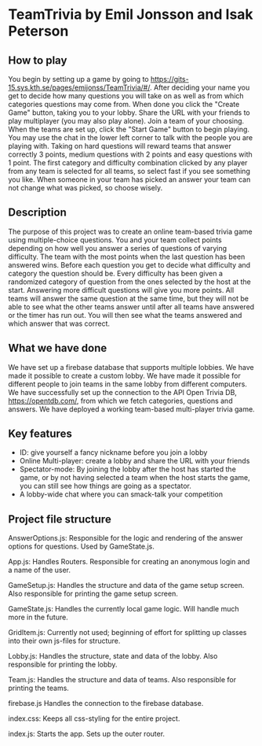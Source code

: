 # TeamTrivia by Emil Jonsson and Isak Peterson
## How to play
You begin by setting up a game by going to https://gits-15.sys.kth.se/pages/emijonss/TeamTrivia/#/. After deciding your name you get to decide how many questions you will take on as well as from which categories questions may come from. When done you click the "Create Game" button, taking you to your lobby. Share the URL with your friends to play multiplayer (you may also play alone). Join a team of your choosing. When the teams are set up, click the "Start Game" button to begin playing. You may use the chat in the lower left corner to talk with the people you are playing with. Taking on hard questions will reward teams that answer correctly 3 points, medium questions with 2 points and easy questions with 1 point. The first category and difficulty combination clicked by any player from any team is selected for all teams, so select fast if you see something you like. When someone in your team has picked an answer your team can not change what was picked, so choose wisely.

## Description
The purpose of this project was to create an online team-based trivia game using multiple-choice questions. You and your team collect points depending on how well you answer a series of questions of varying difficulty. The team with the most points when the last question has been answered wins. Before each question you get to decide what difficulty and category the question should be. Every difficulty has been given a randomized category of question from the ones selected by the host at the start. Answering more difficult questions will give you more points. All teams will answer the same question at the same time, but they will not be able to see what the other teams answer until after all teams have answered or the timer has run out. You will then see what the teams answered and which answer that was correct.

## What we have done
We have set up a firebase database that supports multiple lobbies. We have made it possible to create a custom lobby. We have made it possible for different people to join teams in the same lobby from different computers. We have successfully set up the connection to the API Open Trivia DB, https://opentdb.com/, from which we fetch categories, questions and answers.
We have deployed a working team-based multi-player trivia game.

## Key features
* ID: give yourself a fancy nickname before you join a lobby
* Online Multi-player: create a lobby and share the URL with your friends
* Spectator-mode: By joining the lobby after the host has started the game, or by not having selected a team when the host starts the game, you can still see how things are going as a spectator.
* A lobby-wide chat where you can smack-talk your competition

## Project file structure
AnswerOptions.js: Responsible for the logic and rendering of the answer options for questions. Used by GameState.js.

App.js: Handles Routers. Responsible for creating an anonymous login and a name of the user.

GameSetup.js: Handles the structure and data of the game setup screen. Also responsible for printing the game setup screen.

GameState.js: Handles the currently local game logic. Will handle much more in the future.

GridItem.js: Currently not used; beginning of effort for splitting up classes into their own js-files for structure.

Lobby.js: Handles the structure, state and data of the lobby. Also responsible for printing the lobby.

Team.js: Handles the structure and data of teams. Also responsible for printing the teams.

firebase.js Handles the connection to the firebase database.

index.css: Keeps all css-styling for the entire project.

index.js: Starts the app. Sets up the outer router.
